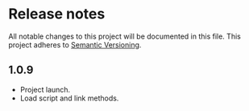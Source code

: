 # Release notes
All notable changes to this project will be documented in this file.
This project adheres to [Semantic Versioning](http://semver.org/).

## 1.0.9
- Project launch.
- Load script and link methods.
